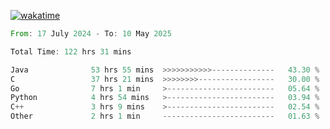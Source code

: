[![wakatime](https://wakatime.com/badge/user/5970ac98-85fb-4bfd-a7d8-142e7d5bd274.svg)](https://wakatime.com/@5970ac98-85fb-4bfd-a7d8-142e7d5bd274)

<!--START_SECTION:waka-->

```rust
From: 17 July 2024 - To: 10 May 2025

Total Time: 122 hrs 31 mins

Java              53 hrs 55 mins  >>>>>>>>>>>--------------   43.30 %
C                 37 hrs 21 mins  >>>>>>>>-----------------   30.00 %
Go                7 hrs 1 min     >------------------------   05.64 %
Python            4 hrs 54 mins   >------------------------   03.94 %
C++               3 hrs 9 mins    >------------------------   02.54 %
Other             2 hrs 1 min     -------------------------   01.63 %
```

<!--END_SECTION:waka-->
